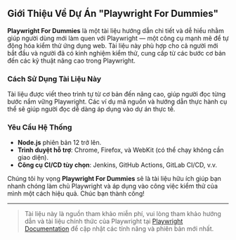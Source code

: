 ## Giới Thiệu Về Dự Án "Playwright For Dummies"

**Playwright For Dummies** là một tài liệu hướng dẫn chi tiết và dễ hiểu nhằm giúp người dùng mới làm quen với Playwright — một công cụ mạnh mẽ để tự động hóa kiểm thử ứng dụng web. Tài liệu này phù hợp cho cả người mới bắt đầu và người đã có kinh nghiệm kiểm thử, cung cấp từ các bước cơ bản đến các kỹ thuật nâng cao trong Playwright.

### Cách Sử Dụng Tài Liệu Này

Tài liệu được viết theo trình tự từ cơ bản đến nâng cao, giúp người đọc từng bước nắm vững Playwright. Các ví dụ mã nguồn và hướng dẫn thực hành cụ thể sẽ giúp người đọc dễ dàng áp dụng vào dự án thực tế.

### Yêu Cầu Hệ Thống

- **Node.js** phiên bản 12 trở lên.
- **Trình duyệt hỗ trợ**: Chrome, Firefox, và WebKit (có thể chạy không cần giao diện).
- **Công cụ CI/CD tùy chọn**: Jenkins, GitHub Actions, GitLab CI/CD, v.v.

Chúng tôi hy vọng **Playwright For Dummies** sẽ là tài liệu hữu ích giúp bạn nhanh chóng làm chủ Playwright và áp dụng vào công việc kiểm thử của mình một cách hiệu quả. Chúc bạn thành công!

--- 

> Tài liệu này là nguồn tham khảo miễn phí, vui lòng tham khảo hướng dẫn và tài liệu chính thức của Playwright tại [Playwright Documentation](https://playwright.dev) để cập nhật các tính năng và phiên bản mới nhất.